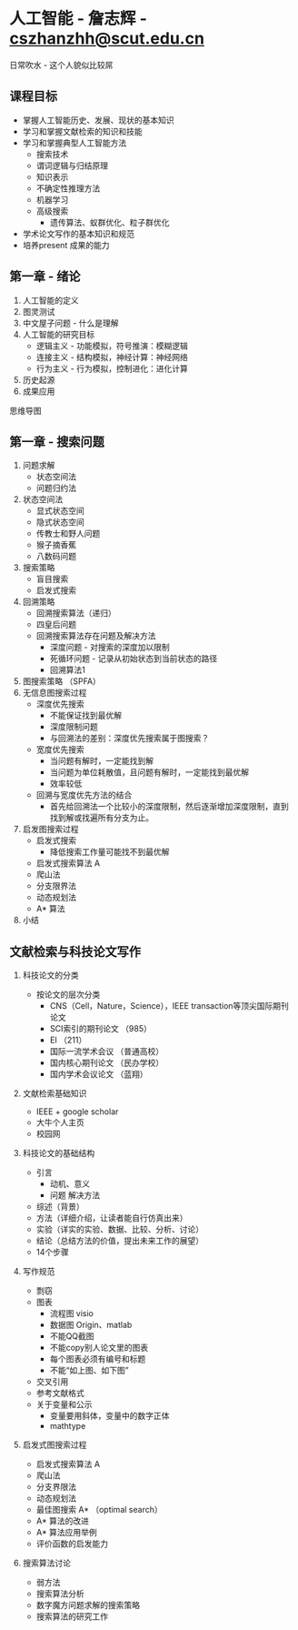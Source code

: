 # 人工智能 - 詹志辉 - cszhanzhh@scut.edu.cn

日常吹水 - 这个人貌似比较屌

## 课程目标
* 掌握人工智能历史、发展、现状的基本知识
* 学习和掌握文献检索的知识和技能
* 学习和掌握典型人工智能方法
    - 搜索技术
    - 谓词逻辑与归结原理
    - 知识表示
    - 不确定性推理方法
    - 机器学习
    - 高级搜索
        - 遗传算法、蚁群优化、粒子群优化
* 学术论文写作的基本知识和规范
* 培养present 成果的能力



 ## 第一章 - 绪论
 1. 人工智能的定义
 2. 图灵测试
 3. 中文屋子问题 - 什么是理解
 4. 人工智能的研究目标
    * 逻辑主义 - 功能模拟，符号推演：模糊逻辑
    * 连接主义 - 结构模拟，神经计算：神经网络
    * 行为主义 - 行为模拟，控制进化：进化计算
5. 历史起源
6. 成果应用

思维导图



## 第一章 - 搜索问题
1. 问题求解
    * 状态空间法
    * 问题归约法
2. 状态空间法
    * 显式状态空间
    * 隐式状态空间
    * 传教士和野人问题
    * 猴子摘香蕉
    * 八数码问题
3. 搜索策略
    * 盲目搜索
    * 启发式搜索
4. 回溯策略
    * 回溯搜索算法（递归）
    * 四皇后问题
    * 回溯搜索算法存在问题及解决方法
        + 深度问题 - 对搜索的深度加以限制
        + 死循环问题 - 记录从初始状态到当前状态的路径
        + 回溯算法1
5. 图搜索策略 （SPFA）
6. 无信息图搜索过程
    * 深度优先搜索
        + 不能保证找到最优解
        + 深度限制问题
        + 与回溯法的差别：深度优先搜索属于图搜索？
    * 宽度优先搜索
        + 当问题有解时，一定能找到解
        + 当问题为单位耗散值，且问题有解时，一定能找到最优解
        + 效率较低
    + 回溯与宽度优先方法的结合
        + 首先给回溯法一个比较小的深度限制，然后逐渐增加深度限制，直到找到解或找遍所有分支为止。
7. 启发图搜索过程
    * 启发式搜索
        - 降低搜索工作量可能找不到最优解
    * 启发式搜索算法 A
    * 爬山法
    * 分支限界法
    * 动态规划法
    * A* 算法 
8. 小结

## 文献检索与科技论文写作
1. 科技论文的分类
    * 按论文的层次分类
        - CNS（Cell，Nature，Science），IEEE transaction等顶尖国际期刊论文
        - SCI索引的期刊论文 （985）
        - EI                （211）
        - 国际一流学术会议 （普通高校）
        - 国内核心期刊论文  （民办学校）
        - 国内学术会议论文 （蓝翔）
2. 文献检索基础知识
    * IEEE +  google scholar
    * 大牛个人主页
    * 校园网
3. 科技论文的基础结构
    * 引言
        - 动机、意义
        - 问题 解决方法
    * 综述（背景）
    * 方法（详细介绍，让读者能自行仿真出来）
    * 实验（详实的实验、数据、比较、分析、讨论）
    * 结论（总结方法的价值，提出未来工作的展望）
    * 14个步骤
4. 写作规范
    * 剽窃
    * 图表
        - 流程图 visio
        - 数据图 Origin、matlab
        - 不能QQ截图
        - 不能copy别人论文里的图表
        - 每个图表必须有编号和标题
        - 不能“如上图、如下图”
    * 交叉引用
    * 参考文献格式
    * 关于变量和公示
        - 变量要用斜体，变量中的数字正体
        - mathtype
    



7. 启发式图搜索过程
    * 启发式搜索算法 A
    * 爬山法
    * 分支界限法
    * 动态规划法
    * 最佳图搜索 A* （optimal search）
    * A* 算法的改进
    * A* 算法应用举例
    * 评价函数的启发能力
8. 搜索算法讨论
    * 弱方法
    * 搜索算法分析
    * 数字魔方问题求解的搜索策略
    * 搜索算法的研究工作














